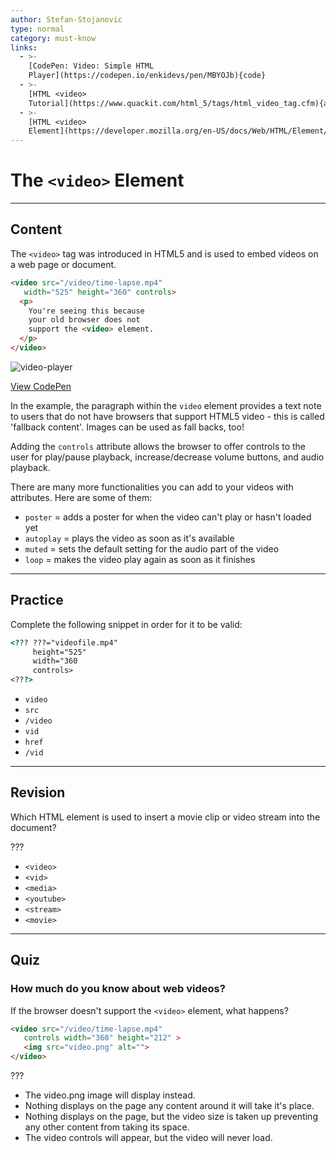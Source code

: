 ```yaml
---
author: Stefan-Stojanovic
type: normal
category: must-know
links:
  - >-
    [CodePen: Video: Simple HTML
    Player](https://codepen.io/enkidevs/pen/MBYOJb){code}
  - >-
    [HTML <video>
    Tutorial](https://www.quackit.com/html_5/tags/html_video_tag.cfm){article}
  - >-
    [HTML <video>
    Element](https://developer.mozilla.org/en-US/docs/Web/HTML/Element/video){documentation}
---
```


# The `<video>` Element


---

## Content

The `<video>` tag was introduced in HTML5 and is used to embed videos on a web page or document.

```html
<video src="/video/time-lapse.mp4"
   width="525" height="360" controls>
  <p>
    You're seeing this because
    your old browser does not
    support the <video> element.
  </p>
</video>
```

![video-player](https://img.enkipro.com/6f116395407c80b8ce53edb00bc9a86e.png)

[View CodePen](https://codepen.io/enkidevs/pen/MBYOJb)

In the example, the paragraph within the `video` element provides a text note to users that do not have browsers that support HTML5 video - this is called 'fallback content'. Images can be used as fall backs, too!

Adding the `controls` attribute allows the browser to offer controls to the user for play/pause playback, increase/decrease volume buttons, and audio playback.

There are many more functionalities you can add to your videos with attributes. Here are some of them:

* `poster` = adds a poster for when the video can't play or hasn't loaded yet
* `autoplay` = plays the video as soon as it's available
* `muted` = sets the default setting for the audio part of the video
* `loop` = makes the video play again as soon as it finishes


---

## Practice

Complete the following snippet in order for it to be valid:

```html
<??? ???="videofile.mp4"
     height="525"
     width="360
     controls>
<???>
```

* `video`
* `src`
* `/video`
* `vid`
* `href`
* `/vid`


---

## Revision

Which HTML element is used to insert a movie clip or video stream into the document?

???

* `<video>`
* `<vid>`
* `<media>`
* `<youtube>`
* `<stream>`
* `<movie>`


---

## Quiz

### How much do you know about web videos?


If the browser doesn't support the `<video>` element, what happens?

```html
<video src="/video/time-lapse.mp4"
   controls width="360" height="212" >
   <img src="video.png" alt="">
</video>
```

???

* The video.png image will display instead.
* Nothing displays on the page any content around it will take it's place.
* Nothing displays on the page, but the video size is taken up preventing any other content from taking its space.
* The video controls will appear, but the video will never load.
 
